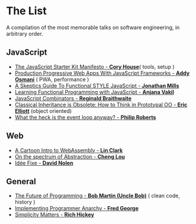 # The List
A compilation of the most memorable talks on software engineering, in arbitrary order.

## JavaScript
* [The JavaScript Starter Kit Manifesto - **Cory House**](https://www.youtube.com/watch?v=jubd2opc4Ps)( tools, setup )
* [Production Progressive Web Apps With JavaScript Frameworks - **Addy Osmani**](https://www.youtube.com/watch?v=aCMbSyngXB4) ( PWA, performance )
* [A Skeptics Guide To Functional STYLE JavaScript - **Jonathan Mills**](https://www.youtube.com/watch?v=oF9XTJoScOE)
* [Learning Functional Programming with JavaScript - **Anjana Vakil**](https://www.youtube.com/watch?v=e-5obm1G_FY)
* [JavaScript Combinators - **Reginald Braithwaite**](https://www.youtube.com/watch?v=3t75HPU2c44)
* [Classical Inheritance is Obsolete: How to Think in Prototypal OO - **Eric Elliott**](https://www.youtube.com/watch?v=lKCCZTUx0sI) (object oriented)
* [What the heck is the event loop anyway? - **Philip Roberts**](https://www.youtube.com/watch?v=8aGhZQkoFbQ)

## Web
* [A Cartoon Intro to WebAssembly - **Lin Clark**](https://www.youtube.com/watch?v=HktWin_LPf4)
* [On the spectrum of Abstraction - **Cheng Lou**](https://www.youtube.com/watch?v=mVVNJKv9esE)
* [Idée Fixe - **David Nolen**](https://www.youtube.com/watch?v=lzXHMy4ewtM)


## General
* [The Future of Programming - **Bob Martin (Uncle Bob)**](https://www.youtube.com/watch?v=ecIWPzGEbFc&t=1638s) ( clean code, history )
* [Implementing Programmer Anarchy - **Fred George**](https://www.youtube.com/watch?v=tIxHmsWCd7g)
* [Simplicity Matters - **Rich Hickey**](https://www.youtube.com/watch?v=rI8tNMsozo0)











